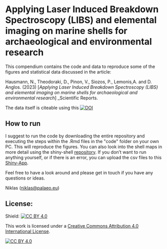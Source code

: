 Applying Laser Induced Breakdown Spectroscopy (LIBS) and elemental imaging on marine shells for archaeological and environmental research
=============================================================================

This compendium contains the code and data to reproduce some of the figures and statistical data discussed in the article:

Hausmann, N., Theodoraki, D., Pinon, V., Siozos, P., Lemonis,A. and D. Anglos. (2023) [_Applying Laser Induced Breakdown Spectroscopy (LIBS) and elemental imaging on marine shells for archaeological and environmental research_] _Scientific Reports.

The data itself is citeable using this [![ DOI](https://zenodo.org/badge/248758954.svg)](https://zenodo.org/badge/latestdoi/248758954)


How to run
------------------------

I suggest to run the code by downloading the entire repository and executing the steps within the .Rmd files in the "code" folder on your own PC. This will reproduce the figures. You can also look into the shell maps in more detail using the shiny-shell [repository](https://github.com/Niklas-palaeo/Shiny_Shell). If you don’t want to run anything yourself, or if there is an error, you can upload the csv files to this [Shiny-App](nikhausmann.shinyapps.io/Shiny_Shell/). 

Feel free to have a look around and please get in touch if you have any questions or ideas.

Niklas (niklas@palaeo.eu)


## License:
Shield: [![CC BY 4.0][cc-by-shield]][cc-by]

This work is licensed under a
[Creative Commons Attribution 4.0 International License][cc-by].

[![CC BY 4.0][cc-by-image]][cc-by]

[cc-by]: http://creativecommons.org/licenses/by/4.0/
[cc-by-image]: https://i.creativecommons.org/l/by/4.0/88x31.png
[cc-by-shield]: https://img.shields.io/badge/License-CC%20BY%204.0-lightgrey.svg
